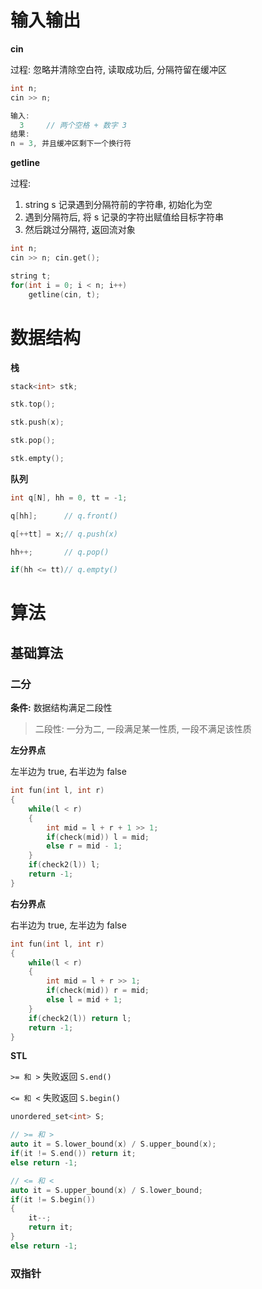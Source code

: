 # 输入输出

**cin**

过程: 忽略并清除空白符, 读取成功后, 分隔符留在缓冲区

```C++
int n;
cin >> n;

输入: 
  3		// 两个空格 + 数字 3
结果:
n = 3, 并且缓冲区剩下一个换行符
```

**getline**

过程: 

1. string s 记录遇到分隔符前的字符串, 初始化为空
2. 遇到分隔符后, 将 s 记录的字符出赋值给目标字符串
3. 然后跳过分隔符, 返回流对象

```C++
int n;
cin >> n; cin.get();

string t;
for(int i = 0; i < n; i++)
    getline(cin, t);
```





# 数据结构

**栈**

```C++
stack<int> stk;

stk.top();

stk.push(x);

stk.pop();

stk.empty();
```



**队列**

```C++
int q[N], hh = 0, tt = -1;

q[hh]; 		// q.front()

q[++tt] = x;// q.push(x)

hh++;		// q.pop()

if(hh <= tt)// q.empty()
```



# 算法

## 基础算法

### 二分

**条件:** 数据结构满足二段性

> 二段性: 一分为二, 一段满足某一性质, 一段不满足该性质

**左分界点**

左半边为 true, 右半边为 false

```C++
int fun(int l, int r)
{
    while(l < r)
    {
        int mid = l + r + 1 >> 1;
        if(check(mid)) l = mid;
        else r = mid - 1;
    }
    if(check2(l)) l;
    return -1;
}
```

**右分界点**

右半边为 true, 左半边为 false

```C++
int fun(int l, int r)
{
    while(l < r)
    {
        int mid = l + r >> 1;
        if(check(mid)) r = mid;
        else l = mid + 1;
    }
    if(check2(l)) return l;
    return -1;
}
```

**STL**

`>= 和 >` 失败返回 `S.end()`

`<= 和 <` 失败返回 `S.begin()`

```C++
unordered_set<int> S;

// >= 和 >
auto it = S.lower_bound(x) / S.upper_bound(x);
if(it != S.end()) return it;
else return -1;

// <= 和 < 
auto it = S.upper_bound(x) / S.lower_bound;
if(it != S.begin())
{
    it--;
    return it;
}
else return -1;
```

### 双指针

